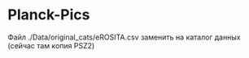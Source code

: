 # Planck-Pics
Файл ./Data/original_cats/eROSITA.csv заменить на каталог данных (сейчас там копия PSZ2)
